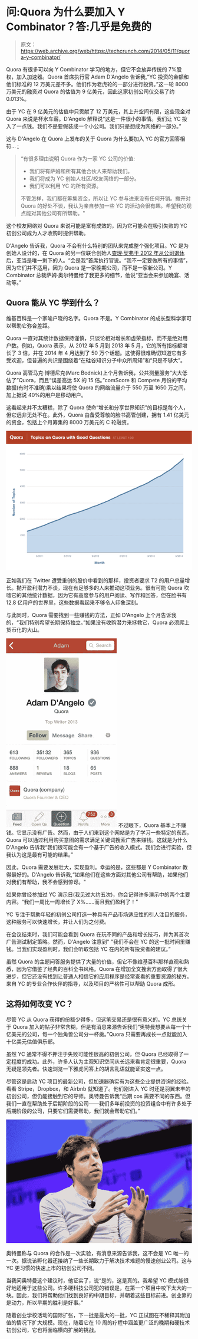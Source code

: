 # 问:Quora 为什么要加入 Y Combinator？答:几乎是免费的

> 原文：<https://web.archive.org/web/https://techcrunch.com/2014/05/11/quora-y-combinator/>

Quora 有很多可以向 Y Combinator 学习的地方，但它不会放弃传统的 7%股权，加入加速器。Quora 首席执行官 Adam D'Angelo 告诉我,“YC 投资的金额和他们标准的 12 万美元差不多。他们作为老虎轮的一部分进行投资。”这一轮 8000 万美元的融资对 Quora 的估值为 9 亿美元，因此这家初创公司仅交易了约 0.013%。

由于 YC 在 9 亿美元的估值中只贡献了 12 万美元，其上升空间有限，这些现金对 Quora 来说是杯水车薪。D'Angelo 解释说“这是一件很小的事情。我们让 YC 投入了一点钱。我们不是要假装成一个小公司。我们只是想成为网络的一部分。”

这与 D'Angelo 在 Quora 上发布的关于 Quora 为什么要加入 YC 的官方回答相符… [:](https://web.archive.org/web/20230326022615/http://www.quora.com/Quora-company/Why-did-Quora-join-the-2014-Y-Combinator-batch/answer/Adam-DAngelo?share=1)

> “有很多理由说明 Quora 作为一家 YC 公司的价值:
> 
> *   我们将有萨姆和所有其他合伙人来帮助我们。
> *   我们将成为 YC 创始人社区/校友网络的一部分。
> *   我们可以利用 YC 的所有资源。
> 
> 不管怎样，我们都在筹集资金，所以让 YC 参与进来没有任何开销。撇开对 Quora 的好处不谈，我认为亲自参加一些 YC 的活动会很有趣。希望我的观点能对其他公司有所帮助。"

这个校友网络对 Quora 来说可能是富有成效的，因为它可能会在吸引失败的 YC 初创公司成为人才收购时提供帮助。

D'Angelo 告诉我，Quora 不会有什么特别的团队来完成整个强化项目。YC 是为创始人设计的，在 Quora 的另一位联合创始人[查理·契弗于 2012 年从公司退休](https://web.archive.org/web/20230326022615/https://techcrunch.com/2012/09/11/quora-cheever/)后，亚当是唯一剩下的人。“会是我”首席执行官说。“我不一定要做所有的事情”，因为它们并不适用，因为 Quora 是一家晚期公司，而不是一家新公司。Y Combinator 总裁萨姆·奥尔特曼给了我更多的细节，他说“亚当会来参加晚宴、活动等。”

## Quora 能从 YC 学到什么？

维基百科是一个家喻户晓的名字。Quora 不是。Y Combinator 的成长型科学家可以帮助它弥合差距。

Quora 一直对其统计数据保持谨慎，只谈论相对增长和虚荣指标，而不是绝对用户数。例如，Quora 表示，从 2012 年 5 月到 2013 年 5 月，它的所有指标都增长了 3 倍，并在 2014 年 4 月达到了 50 万个话题。这使得很难确切知道它有多受欢迎，但普遍的共识是围绕着“在硅谷知识分子中众所周知”和“只是不够大”。

Quora 高管马克·博德尼克(Marc Bodnick)上个月告诉我，公共测量服务“大大低估了”Quora，而且“误差高达 5X 的 15 倍。”comScore 和 Compete 月份的平均数据(有时不准确)乘以结果将使 Quora 的网络流量介于 550 万至 1650 万之间，加上据说 40%的用户是移动用户。

这看起来并不太糟糕，除了 Quora 使命“增长和分享世界知识”的目标是每个人，但它远非无处不在。此外，Quora 由备受尊敬的脸书高管创建，拥有 1.41 亿美元的资金，包括上个月筹集的 8000 万美元的 C 轮融资。

![good-topics-line-1](img/873ec027549806dc95106bce2a08d94a.png)

正如我们在 Twitter 遭受重创的股价中看到的那样，投资者要求 T2 的用户总量增长。抛开盈利潜力不谈，现在有足够多的人来推动这项业务。很有可能 Quora 吹嘘它的其他统计数据，因为它有高度参与的用户阅读、写作和回答，但在脸书有 12.8 亿用户的世界里，这些数据看起来不够令人印象深刻。

与此同时，Quora 需要找到一些赚钱的方法，正如 D'Angelo 上个月告诉我的，“我们特别希望长期保持独立。”如果没有收购潜力来拯救它，Quora 必须爬上货币化的大山。

[![20140511-142040.jpg](img/2e7e0997060d76d04b75d73fb6675a7b.png)](https://web.archive.org/web/20230326022615/https://techcrunch.com/wp-content/uploads/2014/05/20140511-142040.jpg) 不过眼下，Quora 基本上不赚钱。它显示没有广告。然而，由于人们来到这个网站是为了学习一些特定的东西，Quora 可以通过利用购买意图的需求满足关键词搜索广告来赚钱。这就是为什么 D'Angelo 告诉我“我们很可能会有一个基于广告的收入模式。我们会进行实验，但我认为这是最有可能的结果。”

因此，Quora 需要发展壮大，实现盈利。幸运的是，这些都是 Y Combinator 教得最好的。D'Angelo 告诉我,“如果他们在这些方面对其他公司有帮助，如果他们对我们有帮助，我不会感到惊讶。"

如果你曾经参加过 YC 演示日(我见过大约五次)，你会记得许多演示中的两个主要内容。“我们一周比一周增长了 X%……而且我们盈利了！”

YC 专注于帮助年轻的初创公司打造一种具有产品市场适应性的引人注目的服务，这种服务可以快速增长，并让人们为之付费。

在会议结束时，我们可能会看到 Quora 在玩不同的产品和增长技巧，并为其首次广告测试制定策略。然而，D'Angelo 注意到" "我们不会在 YC 的这一批时间里赚钱。当我们实现盈利时，我们会听取包括 YC 在内的所有投资者的建议。”

虽然 Quora 的主题问答服务提供了大量的价值，但它不像维基百科那样直观和熟悉，因为它借鉴了经典的百科全书风格。Quora 在增加全文搜索方面取得了很大进步，但它还没有找到让普通人相信它的应用程序是经常查看的重要资源的秘方。来自 YC 的专业合作伙伴的指导，以及项目的严格性可以帮助 Quora 成形。

## 这将如何改变 YC？

尽管 YC 从 Quora 获得的份额少得多，但这笔交易还是很有意义的。YC 总统关于 Quora 加入的帖子非常含糊，但是有消息来源告诉我们“奥特曼想要从每一个十亿美元的公司，每一个独角兽公司分一杯羹。”Quora 只需要再成长一点就能加入十亿美元估值俱乐部。

虽然 YC 通常不得不押注于失败可能性很高的初创公司，但 Quora 已经取得了一定程度的成功。此外，许多人认为主观知识空间从长远来看肯定很重要，Quora 无疑是领先者。快速浏览一下雅虎问答上的胡言乱语就能证实这一点。

尽管这是启动 YC 项目的最新公司，但加速器确实有为这些企业提供咨询的经验。看看 Stripe，Dropbox，和 Airbnb 就知道了。他们刚进入 YC 时还是羽翼未丰的初创公司，但仍能接触到它的导师。奥特曼告诉我“后期 cos 需要不同的东西。但我们一直在帮助处于后期阶段的公司——我们多年前投资的投资组合中有许多处于后期阶段的公司，只要它们需要帮助，我们就会帮助它们。”

![sam-altman6](img/f972f59f27058af16964b6730ebfd5ff.png)

奥特曼称与 Quora 的合作是一次实验，有消息来源告诉我，这不会是 YC 唯一的一次。据说该孵化器还接纳了一些长期致力于解决技术难题的慢速创业公司。这与 YC 更习惯的快速上市的初创公司不同。

当我问奥特曼这个建议时，他证实了，说“是的，这是真的。我希望 YC 模式能很好地适用于这些公司。许多硬科技公司犯的错误是，在第一个项目中咬下太大的一块。因此，我们将帮助他们找到良好的中期目标，并朝着这些目标前进。创业靠的是动力，所以早期的胜利是好事。”

随着创业学校活动的国际扩张，下一批是最大的一批，YC 正试图在不稀释其附加值的情况下扩大规模。现在，随着它在 10 周的疗程中涵盖更广泛的晚期和硬技术初创公司，它也将面临横向扩展的挑战。